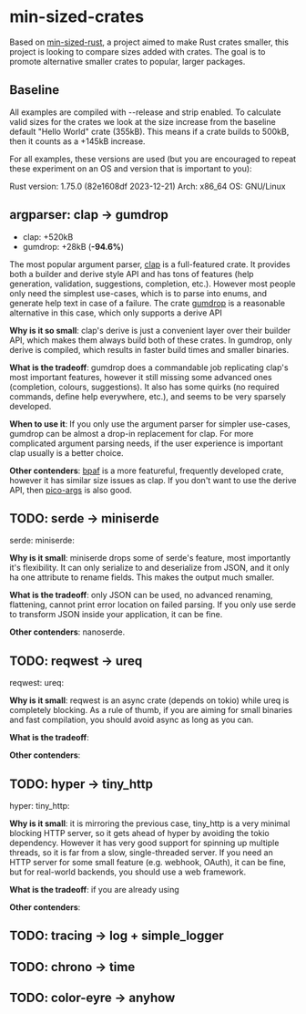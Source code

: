# min-sized-crates

Based on [min-sized-rust](https://github.com/johnthagen/min-sized-rust), a project aimed to make Rust crates smaller, this project is looking to compare sizes added with crates. The goal is to promote alternative smaller crates to popular, larger packages.

## Baseline

All examples are compiled with --release and strip enabled. To calculate valid sizes for the crates we look at the size increase from the baseline default "Hello World" crate (355kB). This means if a crate builds to 500kB, then it counts as a +145kB increase.

For all examples, these versions are used (but you are encouraged to repeat these experiment on an OS and version that is important to you):

Rust version: 1.75.0 (82e1608df 2023-12-21)
Arch: x86_64
OS: GNU/Linux

## argparser: clap -> gumdrop

- clap: +520kB
- gumdrop: +28kB (**-94.6%**)

The most popular argument parser, [clap](https://docs.rs/clap/) is a full-featured crate. It provides both a builder and derive style API and has tons of features (help generation, validation, suggestions, completion, etc.). However most people only need the simplest use-cases, which is to parse into enums, and generate help text in case of a failure. The crate [gumdrop](https://docs.rs/gumdrop/) is a reasonable alternative in this case, which only supports a derive API

**Why is it so small**: clap's derive is just a convenient layer over their builder API, which makes them always build both of these crates. In gumdrop, only derive is compiled, which results in faster build times and smaller binaries.

**What is the tradeoff**: gumdrop does a commandable job replicating clap's most important features, however it still missing some advanced ones (completion, colours, suggestions). It also has some quirks (no required commands, define help everywhere, etc.), and seems to be very sparsely developed.

**When to use it**: If you only use the argument parser for simpler use-cases, gumdrop can be almost a drop-in replacement for clap. For more complicated argument parsing needs, if the user experience is important clap usually is a better choice.

**Other contenders**: [bpaf](https://docs.rs/bpaf) is a more featureful, frequently developed crate, however it has similar size issues as clap. If you don't want to use the derive API, then [pico-args](https://docs.rs/pico-args) is also good.

## TODO: serde -> miniserde

serde:
miniserde:

**Why is it small**: miniserde drops some of serde's feature, most importantly it's flexibility. It can only serialize to and deserialize from JSON, and it only ha one attribute to rename fields. This makes the output much smaller.

**What is the tradeoff**: only JSON can be used, no advanced renaming, flattening, cannot print error location on failed parsing. If you only use serde to transform JSON inside your application, it can be fine.

**Other contenders**: nanoserde.

## TODO: reqwest -> ureq

reqwest:
ureq:

**Why is it small**: reqwest is an async crate (depends on tokio) while ureq is completely blocking. As a rule of thumb, if you are aiming for small binaries and fast compilation, you should avoid async as long as you can.

**What is the tradeoff**:

**Other contenders**:

## TODO: hyper -> tiny_http

hyper:
tiny_http:

**Why is it small**: it is mirroring the previous case, tiny_http is a very minimal blocking HTTP server, so it gets ahead of hyper by avoiding the tokio dependency. However it has very good support for spinning up multiple threads, so it is far from a slow, single-threaded server. If you need an HTTP server for some small feature (e.g. webhook, OAuth), it can be fine, but for real-world backends, you should use a web framework.

**What is the tradeoff**: if you are already using

**Other contenders**: 

## TODO: tracing -> log + simple_logger

## TODO: chrono -> time

## TODO: color-eyre -> anyhow